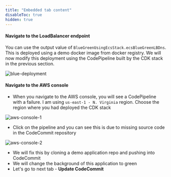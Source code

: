 ```yaml
---
title: "Embedded tab content"
disableToc: true
hidden: true
---
```


#### Navigate to the LoadBalancer endpoint
You can use the output value of `BlueGreenUsingEcsStack.ecsBlueGreenLBDns`. This is deployed using a demo docker image from docker registry. We will now modify this deployment using the CodePipeline built by the CDK stack in the previous section.

![blue-deployment](/images/blue-deployment.png)

#### Navigate to the AWS console

* When you navigate to the AWS console, you will see a CodePipeline with a failure. I am using `us-east-1 - N. Virginia` region. Choose the region where you had deployed the CDK stack

![aws-console-1](/images/blue-green-aws-console-1.png)

* Click on the pipeline and you can see this is due to missing source code in the CodeCommit repository

![aws-console-2](/images/blue-green-aws-console-2.png)

* We will fix this by cloning a demo application repo and pushing into CodeCommit
* We will change the background of this application to green
* Let's go to next tab - **Update CodeCommit**





